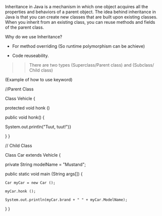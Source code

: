 <Java Inheritance>
Inheritance in Java is a mechanism in which one object acquires all the properties and behaviors of a parent object.
The idea behind inheritance in Java is that you can create new classes that are built upon existing classes. 
When you inherit from an existing class, you can reuse methods and fields of the parent class.


Why do we use Inheritance?

* For method overriding (So runtime polymorphism can be achieve)

* Code reuseability.

>> There are two types (Superclass/Parent class) and (Subclass/ Child class)


(Example of how to use keyword)

//Parent Class

Class Vehicle {

  protected void honk ()
  
  public void honk() {
  
  System.out.println("Tuut, tuut!")}
  
  }
}


// Child Class

Class Car extends Vehicle {

  private String modelName = "Mustand";

  public static void main (String args[]) {

    Car myCar = new Car ();

    myCar.honk ();

    System.out.println(myCar.brand + " " + myCar.ModelName);
  }
}
  

